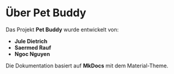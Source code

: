 # Über Pet Buddy

Das Projekt **Pet Buddy** wurde entwickelt von:

- **Jule Dietrich**  
- **Saermed Rauf**  
- **Ngoc Nguyen**

Die Dokumentation basiert auf **MkDocs** mit dem Material-Theme.
